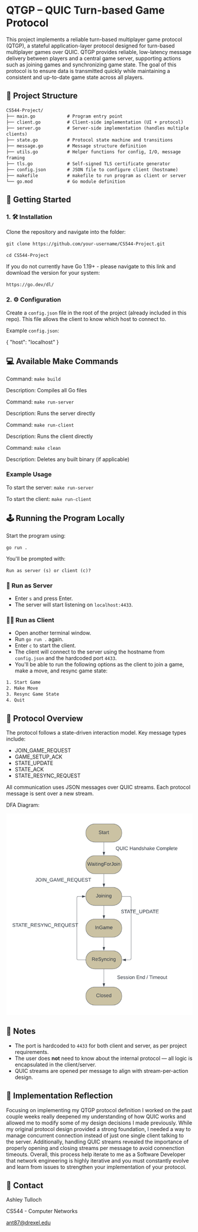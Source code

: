 # QTGP – QUIC Turn-based Game Protocol

This project implements a reliable turn-based multiplayer game protocol (QTGP), a stateful application-layer protocol designed for turn-based multiplayer games over QUIC. QTGP provides reliable, low-latency message delivery between players and a central game server, supporting actions such as joining games and synchronizing game state. The goal of this protocol is to ensure data is transmitted quickly while maintaining a consistent and up-to-date game state across all players.

## 📁 Project Structure

```
CS544-Project/
├── main.go            # Program entry point
├── client.go          # Client-side implementation (UI + protocol)
├── server.go          # Server-side implementation (handles multiple clients)
├── state.go           # Protocol state machine and transitions
├── message.go         # Message structure definition
├── utils.go           # Helper functions for config, I/O, message framing
├── tls.go             # Self-signed TLS certificate generator
├── config.json        # JSON file to configure client (hostname)
├── makefile           # makefile to run program as client or server
└── go.mod             # Go module definition
```

## 🚀 Getting Started

### 1. 🛠 Installation

Clone the repository and navigate into the folder:

`git clone https://github.com/your-username/CS544-Project.git`

`cd CS544-Project`

If you do not currently have Go 1.19+ - please navigate to this link and download the version for your system:

`https://go.dev/dl/`

### 2. ⚙️ Configuration

Create a `config.json` file in the root of the project (already included in this repo). This file allows the client to know which host to connect to.

Example `config.json`:

{
  "host": "localhost"
}

## 💻 Available Make Commands

Command: `make build`

Description: Compiles all Go files

Command: `make run-server`

Description: Runs the server directly

Command: `make run-client`

Description: Runs the client directly

Command: `make clean`

Description: Deletes any built binary (if applicable)

### Example Usage

To start the server:
`make run-server`

To start the client:
`make run-client`

## 🕹️ Running the Program Locally

Start the program using:

`go run .`

You'll be prompted with:

`Run as server (s) or client (c)?`

### 👤 Run as Server

- Enter `s` and press Enter.
- The server will start listening on `localhost:4433`.

### 🧑‍💻 Run as Client

- Open another terminal window.
- Run `go run .` again.
- Enter `c` to start the client.
- The client will connect to the server using the hostname from `config.json` and the hardcoded port `4433`.
- You'll be able to run the following options as the client to join a game, make a move, and resync game state:

```[GAME MENU]
1. Start Game
2. Make Move
3. Resync Game State
4. Quit
```

## 🧩 Protocol Overview

The protocol follows a state-driven interaction model. Key message types include:

- JOIN_GAME_REQUEST
- GAME_SETUP_ACK
- STATE_UPDATE
- STATE_ACK
- STATE_RESYNC_REQUEST

All communication uses JSON messages over QUIC streams. Each protocol message is sent over a new stream.

DFA Diagram:

![alt text](image.png)

## 📝 Notes

- The port is hardcoded to `4433` for both client and server, as per project requirements.
- The user does **not** need to know about the internal protocol — all logic is encapsulated in the client/server.
- QUIC streams are opened per message to align with stream-per-action design.

## 🧠 Implementation Reflection

Focusing on implementing my QTGP protocol definition I worked on the past couple weeks really deepened my understanding of how QUIC works and allowed me to modify some of my design decisions I made previously. While my original protocol design provided a strong foundation, I needed a way to manage concurrent connection instead of just one single client talking to the server. Additionally, handling QUIC streams revealed the importance of properly opening and closing streams per message to avoid connenction timeouts. Overall, this process help iterate to me as a Software Developer that network engineering is highly iterative and you must constantly evolve and learn from issues to strengthen your implementation of your protocol.

## 📧 Contact

Ashley Tulloch

CS544 - Computer Networks

ant87@drexel.edu
